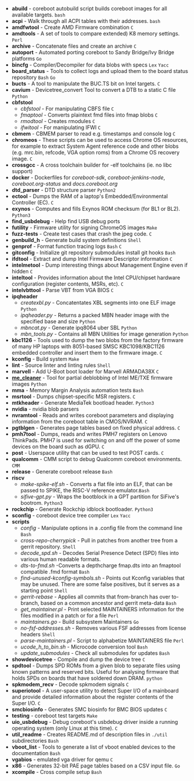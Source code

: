 * __abuild__ - coreboot autobuild script builds coreboot images for all
available targets. `bash`
* __acpi__ - Walk through all ACPI tables with their addresses. `bash`
* __amdfwtool__ - Create AMD Firmware combination `C`
* __amdtools__ - A set of tools to compare extended) K8 memory
settings. `Perl`
* __archive__ - Concatenate files and create an archive `C`
* __autoport__ - Automated porting coreboot to Sandy Bridge/Ivy Bridge
platforms `Go`
* __bincfg__ - Compiler/Decompiler for data blobs with specs `Lex`
`Yacc`
* __board_status__ - Tools to collect logs and upload them to the board
status repository `Bash` `Go`
* __bucts__ - A tool to manipulate the BUC.TS bit on Intel targets. `C`
* __cavium__ - Devicetree_convert Tool to convert a DTB to a static C
file `Python`
* __cbfstool__
	* _cbfstool_ - For manipulating CBFS file `C`
	* _fmaptool_ - Converts plaintext fmd files into fmap blobs `C`
	* _rmodtool_ - Creates rmodules `C`
	* _ifwitool_ - For manipulating IFWI `C`
* __cbmem__ - CBMEM parser to read e.g. timestamps and console log `C`
* __chromeos__ - These scripts can be used to access Chrome OS
resources, for example to extract System Agent reference code and other
blobs (e.g. mrc.bin, refcode, VGA option roms) from a Chrome OS
recovery image. `C`
* __crossgcc__ - A cross toolchain builder for -elf toolchains (ie. no
libc support)
* __docker__ - Dockerfiles for _coreboot-sdk_, _coreboot-jenkins-node_,
_coreboot.org-status_ and _docs.coreboot.org_
* __dtd_parser__ - DTD structure parser `Python2`
* __ectool__ - Dumps the RAM of a laptop's Embedded/Environmental
Controller (EC). `C`
* __exynos__ - Computes and fills Exynos ROM checksum (for BL1 or BL2).
`Python3`
* __find_usbdebug__ - Help find USB debug ports
* __futility__ - Firmware utility for signing ChromeOS images `Make`
* __fuzz-tests__ - Create test cases that crash the jpeg code. `C`
* __genbuild_h__ - Generate build system definitions `Shell`
* __genprof__ - Format function tracing logs `Bash` `C`
* __gitconfig__ - Initialize git repository submodules install git
hooks `Bash`
* __ifdtool__ - Extract and dump Intel Firmware Descriptor information
`C`
* __intelmetool__ - Dump interesting things about Management Engine
even if hidden `C`
* __inteltool__ - Provides information about the Intel CPU/chipset
hardware configuration (register contents, MSRs, etc). `C`
* __intelvbttool__ - Parse VBT from VGA BIOS `C`
* __ipqheader__
	* _createxbl.py_ - Concatentates XBL segments into one ELF
image `Python`
	* _ipqheader.py_ - Returns a packed MBN header image with the
specified base and size `Python`
	* _mbncat.py_ - Generate ipq8064 uber SBL `Python`
	* *mbn_tools.py* - Contains all MBN Utilities for image
generation `Python`
* __kbc1126__ - Tools used to dump the two blobs from the factory
firmware of many HP laptops with 8051-based SMSC KBC1098/KBC1126
embedded controller and insert them to the firmware image. `C`
* __kconfig__ - Build system `Make`
* __lint__ - Source linter and linting rules `Shell`
* __marvell__ - Add U-Boot boot loader for Marvell ARMADA38X `C`
* __[me_cleaner](https://github.com/corna/me_cleaner)__ - Tool for
partial deblobbing of Intel ME/TXE firmware images `Python`
* __mma__ - Memory Margin Analysis automation tests `Bash`
* __msrtool__ - Dumps chipset-specific MSR registers. `C`
* __mtkheader__ - Generate MediaTek bootload header. `Python3`
* __nvidia__ - nvidia blob parsers
* __nvramtool__ - Reads and writes coreboot parameters and displaying
information from the coreboot table in CMOS/NVRAM. `C`
* __pgtblgen__ - Generates page tables based on fixed physical address.
`C`
* __pmh7tool__ - Dumps, reads and writes PMH7 registers on Lenovo
ThinkPads. PMH7 is used for switching on and off the power of some
devices on the board such as dGPU. `C`
* __post__ - Userspace utility that can be used to test POST cards. `C`
* __qualcomm__ - CMM script to debug Qualcomm coreboot environments.
`CMM`
* __release__ - Generate coreboot release `Bash`
* __riscv__
	* _make-spike-elf.sh_ - Converts a flat file into an ELF, that
can be passed to SPIKE, the RISC-V reference emulator.`Bash`
	* _sifive-gpt.py_ - Wraps the bootblock in a GPT partition for
SiFive's bootrom. `Python3`
* __rockchip__ - Generate Rockchip idblock bootloader. `Python3`
* __sconfig__ - coreboot device tree compiler `Lex` `Yacc`
* __scripts__
	* _config_ - Manipulate options in a .config file from the
command line `Bash`
	* _cross-repo-cherrypick_ - Pull in patches from another tree
from a gerrit repository. `Shell`
	* _decode_spd.sh_ - Decodes Serial Presence Detect (SPD) files
into various human readable formats.
	* _dts-to-fmd.sh_ -Converts a depthcharge fmap.dts into an
fmaptool compatible .fmd format `Bash`
	* _find-unused-kconfig-symbols.sh_ - Points out Kconfig
variables that may be unused. There are some false positives, but it
serves as a starting point `Shell`
	* _gerrit-rebase_ - Applies all commits that from-branch has
over to-branch, based on a common ancestor and gerrit meta-data `Bash`
	* _get_maintainer.pl_ - Print selected MAINTAINERS information
for the files modified in a patch or for a file `Perl`
	* _maintainers.go_ - Build subsystem Maintainers `Go`
	* _no-fsf-addresses.sh_ - Removes various FSF addresses from
license headers `Shell`
	* _parse-maintainers.pl_ - Script to alphabetize MAINTAINERS
file `Perl`
	* _ucode_h_to_bin.sh_ - Microcode conversion tool `Bash`
	* _update_submodules_ - Check all submodules for updates `Bash`
* __showdevicetree__ - Compile and dump the device tree `C`
* __spdtool__ - Dumps SPD ROMs from a given blob to separate files
using known patterns and reserved bits. Useful for analysing firmware
that holds SPDs on boards that have soldered down DRAM. `python`
* __spkmodem_recv__ - Decode spkmodem signals `C`
* __superiotool__ - A user-space utility to detect Super I/O of a
mainboard and provide detailed information about the register contents
of the Super I/O. `C`
* __smcbiosinfo__ - Generates SMC biosinfo for BMC BIOS updates `C`
* __testing__ - coreboot test targets `Make`
* __uio_usbdebug__ - Debug coreboot's usbdebug driver inside a running
operating system (only Linux at this time). `C`
* __util_readme__ - Creates README.md of description files in `./util`
subdirectories `Bash`
* __vboot_list__ - Tools to generate a list of vboot enabled devices to
the documentation `Bash`
* __vgabios__ - emulated vga driver for qemu `C`
* __x86__ - Generates 32-bit PAE page tables based on a CSV input file.
`Go`
* __xcompile__ - Cross compile setup `Bash`
